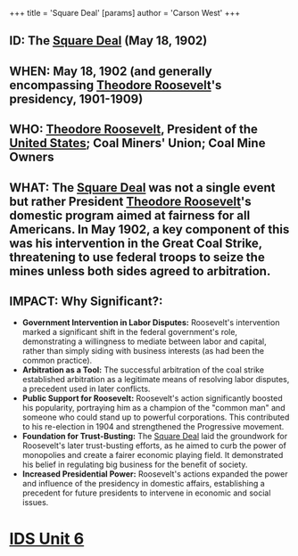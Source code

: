 +++
 title = 'Square Deal'
[params]
	author = 'Carson West'
+++
## ID: The [Square Deal](./../square-deal/) (May 18, 1902)

## WHEN:  May 18, 1902 (and generally encompassing [Theodore Roosevelt](./../theodore-roosevelt/)'s presidency, 1901-1909)

## WHO: [Theodore Roosevelt](./../theodore-roosevelt/), President of the [United States](./../united-states/); Coal Miners' Union; Coal Mine Owners

## WHAT:  The [Square Deal](./../square-deal/) was not a single event but rather President [Theodore Roosevelt](./../theodore-roosevelt/)'s domestic program aimed at fairness for all Americans.  In May 1902, a key component of this was his intervention in the Great Coal Strike, threatening to use federal troops to seize the mines unless both sides agreed to arbitration.

## IMPACT: Why Significant?:
* **Government Intervention in Labor Disputes:**  Roosevelt's intervention marked a significant shift in the federal government's role, demonstrating a willingness to mediate between labor and capital, rather than simply siding with business interests (as had been the common practice).
* **Arbitration as a Tool:**  The successful arbitration of the coal strike established arbitration as a legitimate means of resolving labor disputes, a precedent used in later conflicts.
* **Public Support for Roosevelt:** Roosevelt's action significantly boosted his popularity, portraying him as a champion of the "common man" and someone who could stand up to powerful corporations. This contributed to his re-election in 1904 and strengthened the Progressive movement.
* **Foundation for Trust-Busting:** The [Square Deal](./../square-deal/) laid the groundwork for Roosevelt's later trust-busting efforts, as he aimed to curb the power of monopolies and create a fairer economic playing field.  It demonstrated his belief in regulating big business for the benefit of society.
* **Increased Presidential Power:** Roosevelt's actions expanded the power and influence of the presidency in domestic affairs, establishing a precedent for future presidents to intervene in economic and social issues.

# [IDS Unit 6](./../ids-unit-6/)